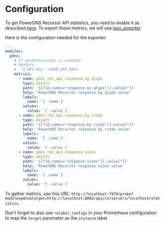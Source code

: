# Configuration

To get PowerDNS Recursor API statistics, you need to enable it as described [here](https://doc.powerdns.com/recursor/http-api/index.html#enabling-the-api).
To export these metrics, we will use [json_exporter](https://github.com/prometheus-community/json_exporter).

Here is the configuration needed for the exporter:

```yaml
---
modules:
  pdns:
    # If authentication is enabled
    # headers:
    #   X-API-Key: <YOUR_API_KEY>
    metrics:
      - name: pdns_rec_api_response_by_qtype
        type: object
        path: '{[?(@.name=="response-by-qtype")].value[*]}'
        help: 'PowerDNS Recursor response by qtype value'
        labels:
          name: '{ .name }'
        values:
          value: '{ .value }'
      - name: pdns_rec_api_response_by_rcode
        type: object
        path: '{[?(@.name=="response-by-rcode")].value[*]}'
        help: 'PowerDNS Recursor response by rcode value'
        labels:
          name: '{ .name }'
        values:
          value: '{ .value }'
      - name: pdns_rec_api_response_sizes
        type: object
        path: '{[?(@.name=="response-sizes")].value[*]}'
        help: 'PowerDNS Recursor response sizes value'
        labels:
          name: '{ .name }'
        values:
          value: '{ .value }'
```

To gather metrics, use this URL: `http://localhost:7979/probe?module=pdns&target=http://localhost:8082/api/v1/servers/localhost/statistics`.

Don't forget to also use `relabel_configs` in your Prometheus configuration to map the `target` parameter as the `instance` label.
